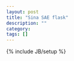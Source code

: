 ```yaml
---
layout: post
title: "Sina SAE flask"
description: ""
category: 
tags: []
---
```

{% include JB/setup %}
